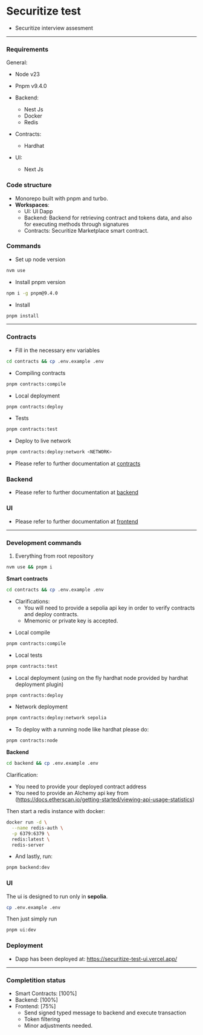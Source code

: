 # Securitize test

- Securitize interview assesment

---

### Requirements

General:

- Node v23
- Pnpm v9.4.0

- Backend:

  - Nest Js
  - Docker
  - Redis

- Contracts:

  - Hardhat

- UI:
  - Next Js

### Code structure

- Monorepo built with pnpm and turbo.
- **Workspaces**:
  - UI: UI Dapp
  - Backend: Backend for retrieving contract and tokens data, and also for executing methods through signatures
  - Contracts: Securitize Marketplace smart contract.

### Commands

- Set up node version

```bash
nvm use
```

- Install pnpm version

```bash
npm i -g pnpm@9.4.0
```

- Install

```bash
pnpm install
```

---

### Contracts

- Fill in the necessary env variables

```bash
cd contracts && cp .env.example .env
```

- Compiling contracts

```bash
pnpm contracts:compile
```

- Local deployment

```bash
pnpm contracts:deploy
```

- Tests

```bash
pnpm contracts:test
```

- Deploy to live network

```bash
pnpm contracts:deploy:network <NETWORK>
```

- Please refer to further documentation at [contracts](./contracts/README.md)

### Backend

- Please refer to further documentation at [backend](./backend/README.md)

### UI

- Please refer to further documentation at [frontend](./ui/README.md)

---

### Development commands

1. Everything from root repository

```bash
nvm use && pnpm i
```

**Smart contracts**

```bash
cd contracts && cp .env.example .env
```

- Clarifications:
  - You will need to provide a sepolia api key in order to verify contracts and deploy contracts.
  * Mnemonic or private key is accepted.

* Local compile

```bash
pnpm contracts:compile
```

- Local tests

```bash
pnpm contracts:test
```

- Local deployment (using on the fly hardhat node provided by hardhat deployment plugin)

```bash
pnpm contracts:deploy
```

- Network deployment

```bash
pnpm contracts:deploy:network sepolia
```

- To deploy with a running node like hardhat please do:

```bash
pnpm contracts:node
```

**Backend**

```bash
cd backend && cp .env.example .env
```

Clarification:

- You need to provide your deployed contract address
- You need to provide an Alchemy api key from (https://docs.etherscan.io/getting-started/viewing-api-usage-statistics)

Then start a redis instance with docker:

```bash
docker run -d \
  --name redis-auth \
  -p 6379:6379 \
  redis:latest \
  redis-server
```

- And lastly, run:

```bash
pnpm backend:dev
```

### UI

The ui is designed to run only in **sepolia**.

```bash
cp .env.example .env
```

Then just simply run

```bash
pnpm ui:dev
```

### Deployment

- Dapp has been deployed at: https://securitize-test-ui.vercel.app/

---

### Completition status

- Smart Contracts: [100%]
- Backend: [100%]
- Frontend: [75%]
  - Send signed typed message to backend and execute transaction
  - Token filtering
  - Minor adjustments needed.
